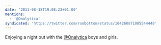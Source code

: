 ```yaml
---
date: '2011-08-18T19:08:23+01:00'
mentions:
  - '@Onalytica'
syndicated: 'https://twitter.com/roobottom/status/104260871005544448'
---
```

Enjoying a night out with the [@Onalytica](https://twitter.com/@Onalytica) boys and girls.
